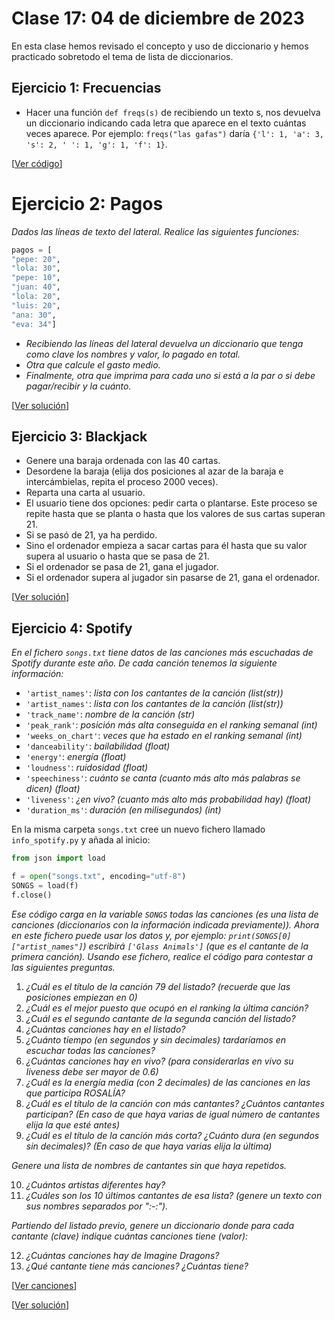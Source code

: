 # Clase 17: 04 de diciembre de 2023

En esta clase hemos revisado el concepto y uso de diccionario y hemos practicado sobretodo el tema de lista de diccionarios.

## Ejercicio 1: Frecuencias
* Hacer una función `def freqs(s)` de recibiendo un texto s, nos devuelva un diccionario indicando cada letra que aparece en el texto cuántas veces aparece. Por ejemplo: `freqs("las gafas")` daría `{'l': 1, 'a': 3, 's': 2, ' ': 1, 'g': 1, 'f': 1}`.

[[Ver código](t7e04.frecuencias.py)]

# Ejercicio 2: Pagos
*Dados las líneas de texto del lateral. Realice las siguientes funciones:*
```python
pagos = [
"pepe: 20",
"lola: 30",
"pepe: 10",
"juan: 40",
"lola: 20",
"luis: 20",
"ana: 30",
"eva: 34"]
```
* *Recibiendo las líneas del lateral devuelva un diccionario que tenga como clave los nombres y valor, lo pagado en total.*
* *Otra que calcule el gasto medio.*
* *Finalmente, otra que imprima para cada uno si está a la par o si debe pagar/recibir y la cuánto.*

[[Ver solución](t7e05.pagos.py)]



## Ejercicio 3: Blackjack

* Genere una baraja ordenada con las 40 cartas.
* Desordene la baraja (elija dos posiciones al azar de la baraja e intercámbielas, repita el proceso 2000 veces).
* Reparta una carta al usuario.
* El usuario tiene dos opciones: pedir carta o plantarse. Este proceso se repite hasta que se planta o hasta que los valores de sus cartas superan 21.
* Si se pasó de 21, ya ha perdido.
* Sino el ordenador empieza a sacar cartas para él hasta que su valor supera al usuario o hasta que se pasa de 21.
* Si el ordenador se pasa de 21, gana el jugador.
* Si el ordenador supera al jugador sin pasarse de 21, gana el ordenador.

[[Ver solución](t7e06.blackjack.py)]


## Ejercicio 4: Spotify

*En el fichero `songs.txt` tiene datos de las canciones más escuchadas de Spotify durante este año. De cada canción tenemos la siguiente información:*

* `'artist_names'`: *lista con los cantantes de la canción (list(str))*
* `'artist_names'`: *lista con los cantantes de la canción (list(str))*
* `'track_name'`: *nombre de la canción (str)*
* `'peak_rank'`: *posición más alta conseguida en el ranking semanal (int)*
* `'weeks_on_chart'`: *veces que ha estado en el ranking semanal (int)*
* `'danceability'`: *bailabilidad (float)*
* `'energy'`: *energía (float)*
* `'loudness'`: *ruidosidad (float)*
* `'speechiness'`: *cuánto se canta (cuanto más alto más palabras se dicen) (float)*
* `'liveness'`: *¿en vivo? (cuanto más alto más probabilidad hay) (float)*
* `'duration_ms'`: *duración (en milisegundos) (int)*

En la misma carpeta `songs.txt` cree un nuevo fichero llamado `info_spotify.py` y añada al inicio:

```python
from json import load

f = open("songs.txt", encoding="utf-8")
SONGS = load(f)
f.close()
```

*Ese código carga en la variable `SONGS` todas las canciones (es una lista de canciones (diccionarios con la información indicada previamente)). Ahora en este fichero puede usar los datos y, por ejemplo: `print(SONGS[0]["artist_names"]`) escribirá `['Glass Animals']` (que es el cantante de la primera canción).
Usando ese fichero, realice el código para contestar a las siguientes preguntas.*

1.	*¿Cuál es el título de la canción 79 del listado? (recuerde que las posiciones empiezan en 0)*
2.	*¿Cuál es el mejor puesto que ocupó en el ranking la última canción?*
3.	*¿Cuál es el segundo cantante de la segunda canción del listado?*
4.	*¿Cuántas canciones hay en el listado?*
5.	*¿Cuánto tiempo (en segundos y sin decimales) tardaríamos en escuchar todas las canciones?*
6.	*¿Cuántas canciones hay en vivo? (para considerarlas en vivo su liveness debe ser mayor de 0.6)*
7.	*¿Cuál es la energía media (con 2 decimales) de las canciones en las que participa ROSALÍA?*
8.	*¿Cuál es el título de la canción con más cantantes? ¿Cuántos cantantes participan? (En caso de que haya varias de igual número de cantantes elija la que esté antes)* 
9.	*¿Cuál es el título de la canción más corta? ¿Cuánto dura (en segundos sin decimales)? (En caso de que haya varias elija la última)* 

*Genere una lista de nombres de cantantes sin que haya repetidos.*

10.	*¿Cuántos artistas diferentes hay?*
11.	*¿Cuáles son los 10 últimos cantantes de esa lista? (genere un texto con sus nombres separados por ":-:").*

*Partiendo del listado previo, genere un diccionario donde para cada cantante (clave) indique cuántas canciones tiene (valor):*

12.	*¿Cuántas canciones hay de Imagine Dragons?*
13.	*¿Qué cantante tiene más canciones? ¿Cuántas tiene?* 


[[Ver canciones](songs.txt)]

[[Ver solución](info_spotify_completo.py)]

